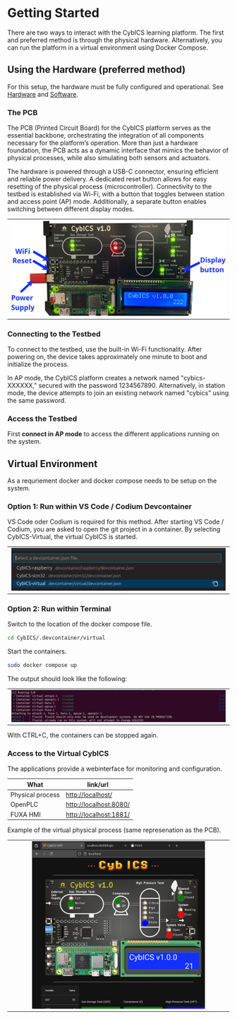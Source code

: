 # Getting Started
There are two ways to interact with the CybICS learning platform. The first and preferred method is through the physical hardware.
Alternatively, you can run the platform in a virtual environment using Docker Compose.

## Using the Hardware (preferred method)
For this setup, the hardware must be fully configured and operational.
See [Hardware](../hardware/README.md) and [Software](../software/README.md).

### The PCB
The PCB (Printed Circuit Board) for the CybICS platform serves as the essential backbone, orchestrating the integration of all components necessary for the platform’s operation.
More than just a hardware foundation, the PCB acts as a dynamic interface that mimics the behavior of physical processes, while also simulating both sensors and actuators. 

The hardware is powered through a USB-C connector, ensuring efficient and reliable power delivery.
A dedicated reset button allows for easy resetting of the physical process (microcontroller).
Connectivity to the testbed is established via Wi-Fi, with a button that toggles between station and access point (AP) mode.
Additionally, a separate button enables switching between different display modes.

<table align="center"><tr><td align="center" width="9999">
<img src="pics/cybics_description.png" width=99%></img>
</td></tr></table>

### Connecting to the Testbed
To connect to the testbed, use the built-in Wi-Fi functionality.
After powering on, the device takes approximately one minute to boot and initialize the process.

In AP mode, the CybICS platform creates a network named "cybics-XXXXXX," secured with the password 1234567890. 
Alternatively, in station mode, the device attempts to join an existing network named "cybics" using the same password.

### Access the Testbed
First **connect in AP mode** to access the different applications running on the system.

## Virtual Environment
As a requriement docker and docker compose needs to be setup on the system.

### Option 1: Run within VS Code / Codium Devcontainer
VS Code oder Codium is required for this method.
After starting VS Code / Codium, you are asked to open the git project in a container.
By selecting CybICS-Virtual, the virtual CybICS is started.

<table align="center"><tr><td align="center" width="9999">
<img src="pics/virtualCode.png" width=99%></img>
</td></tr></table>

### Option 2: Run within Terminal
Switch to the location of the docker compose file.
```sh
cd CybICS/.devcontainer/virtual
```

Start the containers.
```sh
sudo docker compose up
```

The output should look like the following:
<table align="center"><tr><td align="center" width="9999">
<img src="pics/dockerCompose.png" width=99%></img>
</td></tr></table>

With CTRL+C, the containers can be stopped again.


### Access to the Virtual CybICS
The applications provide a webinterface for monitoring and configuration.

| What              | link/url                                         |
|-------------------|--------------------------------------------------|
| Physical process  | [http://localhost/](http://localhost/)           |
| OpenPLC           | [http://localhost:8080/](http://localhost:8080/) |
| FUXA HMI          | [http://localhost:1881/](http://localhost:1881/) |


Example of the virtual physical process (same represenation as the PCB).
<table align="center"><tr><td align="center" width="9999">
<img src="pics/virtual.png" width=80%></img>
</td></tr></table>

